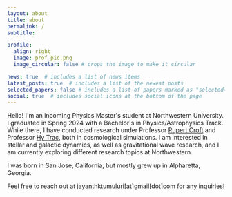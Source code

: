 ```yaml
---
layout: about
title: about
permalink: /
subtitle: 

profile:
  align: right
  image: prof_pic.png
  image_circular: false # crops the image to make it circular

news: true  # includes a list of news items
latest_posts: true  # includes a list of the newest posts
selected_papers: false # includes a list of papers marked as "selected={true}"
social: true  # includes social icons at the bottom of the page
---
```


Hello! I'm an incoming Physics Master's student at Northwestern University. I graduated in Spring 2024 with a Bachelor's in Physics/Astrophysics Track. While there, I have conducted research under Professor [Rupert Croft](https://www.cmu.edu/physics/people/faculty/croft.html) and Professor [Hy Trac](https://www.cmu.edu/physics/people/faculty/trac.html), both in cosmological simulations. I am interested in stellar and galactic dynamics, as well as gravitational wave research, and I am currently exploring different research topics at Northwestern.

I was born in San Jose, California, but mostly grew up in Alpharetta, Georgia.

Feel free to reach out at jayanthktumuluri[at]gmail[dot]com for any inquiries!
